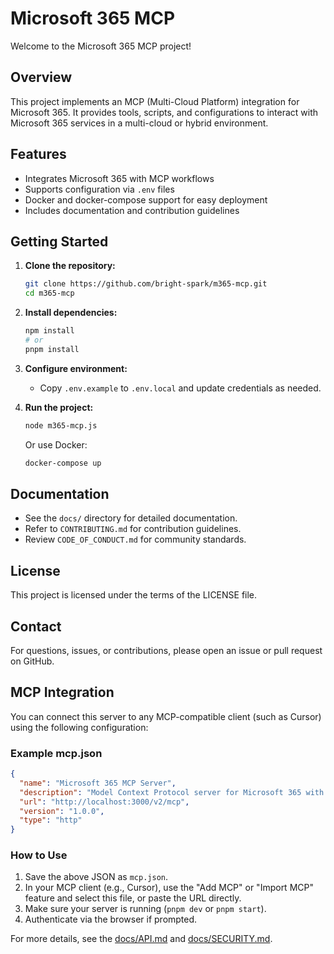 # Microsoft 365 MCP

Welcome to the Microsoft 365 MCP project!

## Overview
This project implements an MCP (Multi-Cloud Platform) integration for Microsoft 365. It provides tools, scripts, and configurations to interact with Microsoft 365 services in a multi-cloud or hybrid environment.

## Features
- Integrates Microsoft 365 with MCP workflows
- Supports configuration via `.env` files
- Docker and docker-compose support for easy deployment
- Includes documentation and contribution guidelines

## Getting Started
1. **Clone the repository:**
   ```sh
   git clone https://github.com/bright-spark/m365-mcp.git
   cd m365-mcp
   ```
2. **Install dependencies:**
   ```sh
   npm install
   # or
   pnpm install
   ```
3. **Configure environment:**
   - Copy `.env.example` to `.env.local` and update credentials as needed.

4. **Run the project:**
   ```sh
   node m365-mcp.js
   ```
   Or use Docker:
   ```sh
   docker-compose up
   ```

## Documentation
- See the `docs/` directory for detailed documentation.
- Refer to `CONTRIBUTING.md` for contribution guidelines.
- Review `CODE_OF_CONDUCT.md` for community standards.

## License
This project is licensed under the terms of the LICENSE file.

## Contact
For questions, issues, or contributions, please open an issue or pull request on GitHub.

## MCP Integration

You can connect this server to any MCP-compatible client (such as Cursor) using the following configuration:

### Example mcp.json
```json
{
  "name": "Microsoft 365 MCP Server",
  "description": "Model Context Protocol server for Microsoft 365 with browser-based authentication",
  "url": "http://localhost:3000/v2/mcp",
  "version": "1.0.0",
  "type": "http"
}
```

### How to Use
1. Save the above JSON as `mcp.json`.
2. In your MCP client (e.g., Cursor), use the "Add MCP" or "Import MCP" feature and select this file, or paste the URL directly.
3. Make sure your server is running (`pnpm dev` or `pnpm start`).
4. Authenticate via the browser if prompted.

For more details, see the [docs/API.md](docs/API.md) and [docs/SECURITY.md](docs/SECURITY.md).
